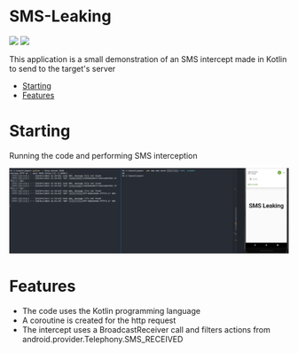 # SMS-Leaking
<p align="left">
	<a href="https://kotlinlang.org/"><img src="https://img.shields.io/badge/made%20with-kotlin-blueviolet"></a>
	<a href="#"><img src="https://img.shields.io/badge/platform-android-blueviolet"></a>
</p>

This application is a small demonstration of an SMS intercept made in Kotlin to send to the target's server 

- [Starting](#starting)
- [Features](#features)

# Starting

Running the code and performing SMS interception

![IMG](img/sms.png)

# Features

- The code uses the Kotlin programming language
- A coroutine is created for the http request
- The intercept uses a BroadcastReceiver call and filters actions from android.provider.Telephony.SMS_RECEIVED
